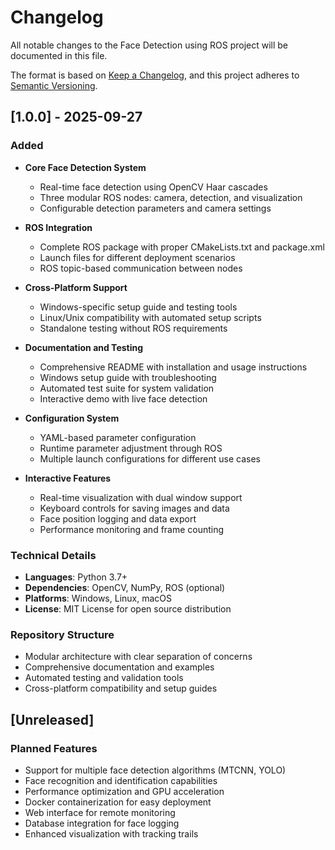 # Changelog

All notable changes to the Face Detection using ROS project will be documented in this file.

The format is based on [Keep a Changelog](https://keepachangelog.com/en/1.0.0/),
and this project adheres to [Semantic Versioning](https://semver.org/spec/v2.0.0.html).

## [1.0.0] - 2025-09-27

### Added
- **Core Face Detection System**
  - Real-time face detection using OpenCV Haar cascades
  - Three modular ROS nodes: camera, detection, and visualization
  - Configurable detection parameters and camera settings
  
- **ROS Integration**
  - Complete ROS package with proper CMakeLists.txt and package.xml
  - Launch files for different deployment scenarios
  - ROS topic-based communication between nodes
  
- **Cross-Platform Support**
  - Windows-specific setup guide and testing tools
  - Linux/Unix compatibility with automated setup scripts
  - Standalone testing without ROS requirements
  
- **Documentation and Testing**
  - Comprehensive README with installation and usage instructions
  - Windows setup guide with troubleshooting
  - Automated test suite for system validation
  - Interactive demo with live face detection
  
- **Configuration System**
  - YAML-based parameter configuration
  - Runtime parameter adjustment through ROS
  - Multiple launch configurations for different use cases
  
- **Interactive Features**
  - Real-time visualization with dual window support
  - Keyboard controls for saving images and data
  - Face position logging and data export
  - Performance monitoring and frame counting

### Technical Details
- **Languages**: Python 3.7+
- **Dependencies**: OpenCV, NumPy, ROS (optional)
- **Platforms**: Windows, Linux, macOS
- **License**: MIT License for open source distribution

### Repository Structure
- Modular architecture with clear separation of concerns
- Comprehensive documentation and examples
- Automated testing and validation tools
- Cross-platform compatibility and setup guides

## [Unreleased]

### Planned Features
- Support for multiple face detection algorithms (MTCNN, YOLO)
- Face recognition and identification capabilities  
- Performance optimization and GPU acceleration
- Docker containerization for easy deployment
- Web interface for remote monitoring
- Database integration for face logging
- Enhanced visualization with tracking trails
